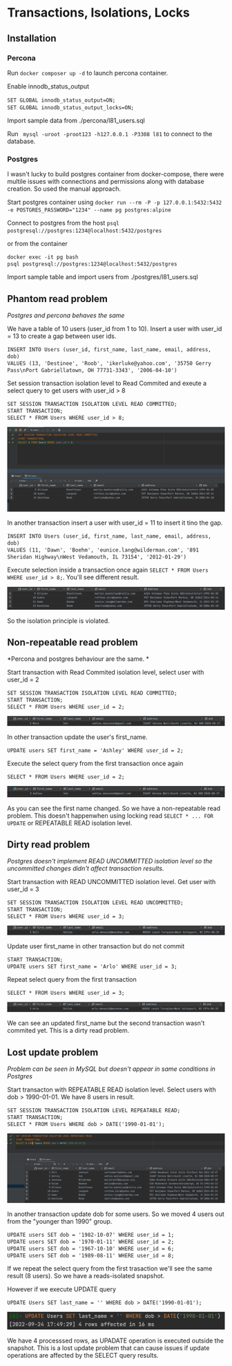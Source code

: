 # Transactions, Isolations, Locks

## Installation

### Percona

Run ```docker composer up -d``` to launch percona container. 

Enable innodb_status_output

```SET GLOBAL innodb_status_output=ON;```\
```SET GLOBAL innodb_status_output_locks=ON;```

Import sample data from ./percona/l81_users.sql 

Run ``` mysql -uroot -proot123 -h127.0.0.1 -P3308 l81``` to connect to the database. 

### Postgres

I wasn't lucky to build postgres container from docker-compose, there were multile issues with connections and permissions along with database creation. So used the manual approach. 

Start postgres container using ``` docker run --rm -P -p 127.0.0.1:5432:5432 -e POSTGRES_PASSWORD="1234" --name pg postgres:alpine ```

Connect to postgres from the host 
```psql postgresql://postgres:1234@localhost:5432/postgres```

or from the container 

```
docker exec -it pg bash
psql postgresql://postgres:1234@localhost:5432/postgres
```
Import sample table and import users from ./postgres/l81_users.sql

## Phantom read problem 

*Postgres and percona behaves the same*

We have a table of 10 users (user_id from 1 to 10). 
Insert a user with user_id = 13 to create a gap between user ids. 

```mysql
INSERT INTO Users (user_id, first_name, last_name, email, address, dob)
VALUES (13, 'Destinee', 'Roob', 'ikerluke@yahoo.com', '35750 Gerry Pass\nPort Gabriellatown, OH 77731-3343', '2006-04-10')
```

Set session transaction isolation level to Read Commited and exeute a select query to get users with user_id > 8 
```mysql
SET SESSION TRANSACTION ISOLATION LEVEL READ COMMITTED;
START TRANSACTION;
SELECT * FROM Users WHERE user_id > 8;
```
![Phantom rows](./doc/phantom_rows_1.png "Phantom rows")

In another transaction insert a user with user_id = 11 to insert it tino the gap. 

```mysql
INSERT INTO Users (user_id, first_name, last_name, email, address, dob)
VALUES (11, 'Dawn', 'Boehm', 'eunice.lang@wilderman.com', '891 Sheridan Highway\nWest Vedamouth, IL 73154', '2012-01-29')
```

Execute selection inside a transaction once again ```SELECT * FROM Users WHERE user_id > 8;```. You'll see different result. 

![Phantom rows](./doc/phantom_rows_2.png "Phantom rows")

So the isolation principle is violated. 

## Non-repeatable read problem 

*Percona and postgres behaviour are the same. *

Start transaction with Read Commited isolation level, select user with user_id = 2

```mysql
SET SESSION TRANSACTION ISOLATION LEVEL READ COMMITTED;
START TRANSACTION;
SELECT * FROM Users WHERE user_id = 2;
```
![nr read](./doc/non-repeatable_read_1.png "nr read")

In other transaction update the user's first_name. 

```mysql
UPDATE users SET first_name = 'Ashley' WHERE user_id = 2;
```
Execute the select query from the first transaction once again

```mysql
SELECT * FROM Users WHERE user_id = 2;
```
![nr read](./doc/non-repeatable_read_2.png "nr read")

As you can see the first name changed. So we have a non-repeatable read problem. This doesn't happenwhen using locking read ```SELECT * ... FOR UPDATE``` or REPEATABLE READ isolation level. 

## Dirty read problem 

*Postgres doesn't implement READ UNCOMMITTED isolation level so the uncommitted changes didn't affect transaction results.* 

Start transaction with READ UNCOMMITTED isolation level. Get user with user_id = 3

```mysql
SET SESSION TRANSACTION ISOLATION LEVEL READ UNCOMMITTED;
START TRANSACTION;
SELECT * FROM Users WHERE user_id = 3;
```

![dirty read](./doc/dirty_read_1.png "dirty read")

Update user first_name in other transaction but do not commit

```mysql
START TRANSACTION;
UPDATE users SET first_name = 'Arlo' WHERE user_id = 3;
```

Repeat select query from the first transaction

```mysql
SELECT * FROM Users WHERE user_id = 3;
```
![dirty read](./doc/dirty_read_2.png "dirty read")

We can see an updated first_name but the second transaction wasn't commited yet.
This is a dirty read problem. 

## Lost update problem

*Problem can be seen in MySQL but doesn't appear in same conditions in Postgres*

Start transacton with REPEATABLE READ isolation level. Select users with dob > 1990-01-01. We have 8 users in result. 

```mysql
SET SESSION TRANSACTION ISOLATION LEVEL REPEATABLE READ;
START TRANSACTION;
SELECT * FROM Users WHERE dob > DATE('1990-01-01');
```

![lost update](./doc/lost_update_1.png "lost update")

In another transaction update dob for some users. So we moved 4 users out from the "younger than 1990" group. 

```mysql
UPDATE users SET dob = '1982-10-07' WHERE user_id = 1;
UPDATE users SET dob = '1970-01-11' WHERE user_id = 2;
UPDATE users SET dob = '1967-10-10' WHERE user_id = 6;
UPDATE users SET dob = '1989-08-11' WHERE user_id = 8;
```

If we repeat the select query from the first trasaction we'll see the same result (8 users). So we have a reads-isolated snapshot. 

However if we execute UPDATE query

```mysql
UPDATE Users SET last_name = '' WHERE dob > DATE('1990-01-01');
```

![lost update](./doc/lost_update_2.png "lost update")

We have 4 processsed rows, as UPADATE operation is executed outside the snapshot. 
This is a lost update problem that can cause issues if update operations are affected by the SELECT query results. 